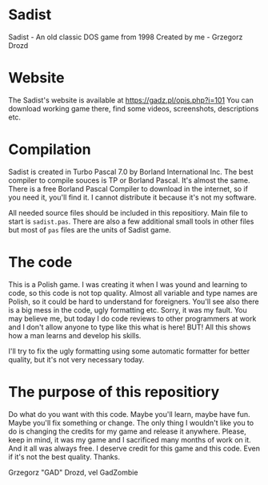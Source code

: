 # Sadist

Sadist - An old classic DOS game from 1998
Created by me - Grzegorz Drozd

# Website

The Sadist's website is available at https://gadz.pl/opis.php?i=101
You can download working game there, find some videos, screenshots, descriptions etc.

# Compilation

Sadist is created in Turbo Pascal 7.0 by Borland International Inc.
The best compiler to compile souces is TP or Borland Pascal. It's almost the same. There is a free Borland Pascal Compiler to download in the internet, so if you need it, you'll find it. I cannot distribute it because it's not my software.

All needed source files should be included in this repositiory. Main file to start is `sadist.pas`. There are also a few additional small tools in other files but most of `pas` files are the units of Sadist game.

# The code

This is a Polish game. I was creating it when I was yound and learning to code, so this code is not top quality. Almost all variable and type names are Polish, so it could be hard to understand for foreigners. You'll see also there is a big mess in the code, ugly formatting etc. Sorry, it was my fault. You may believe me, but today I do code reviews to other programmers at work and I don't allow anyone to type like this what is here! BUT! All this shows how a man learns and develop his skills.

I'll try to fix the ugly formatting using some automatic formatter for better quality, but it's not very necessary today.

# The purpose of this repositiory

Do what do you want with this code. Maybe you'll learn, maybe have fun. Maybe you'll fix something or change. The only thing I wouldn't like you to do is changing the credits for my game and release it anywhere. Please, keep in mind, it was my game and I sacrificed many months of work on it. And it all was always free. I deserve credit for this game and this code. Even if it's not the best quality. Thanks.

Grzegorz "GAD" Drozd, vel GadZombie
